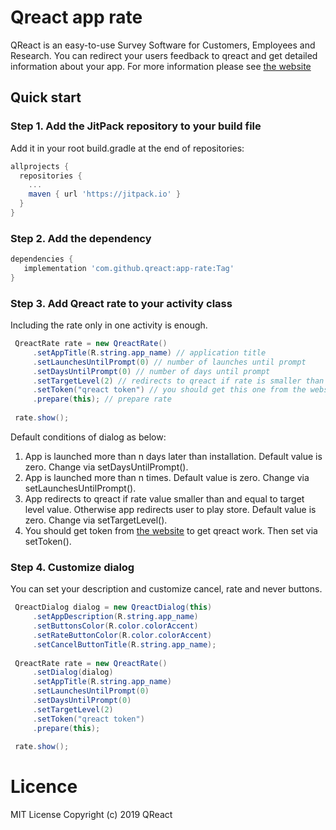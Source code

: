 # Qreact app rate
QReact is an easy-to-use Survey Software for Customers, Employees and Research. You can redirect your users feedback to qreact and get detailed information about your app. For more information please see [the website](https://www.qreact.net)

## Quick start

### Step 1. Add the JitPack repository to your build file

Add it in your root build.gradle at the end of repositories:
```gradle
allprojects {
  repositories {
    ...
    maven { url 'https://jitpack.io' }
  }
}
```

### Step 2. Add the dependency
```gradle
dependencies {
   implementation 'com.github.qreact:app-rate:Tag'
}
```

### Step 3. Add Qreact rate to your activity class
Including the rate only in one activity is enough.
```java
 QreactRate rate = new QreactRate()
     .setAppTitle(R.string.app_name) // application title
     .setLaunchesUntilPrompt(0) // number of launches until prompt
     .setDaysUntilPrompt(0) // number of days until prompt
     .setTargetLevel(2) // redirects to qreact if rate is smaller than and equal to target level
     .setToken("qreact token") // you should get this one from the website
     .prepare(this); // prepare rate
     
 rate.show();
```

Default conditions of dialog as below:
1. App is launched more than n days later than installation. Default value is zero. Change via setDaysUntilPrompt().
2. App is launched more than n times. Default value is zero. Change via setLaunchesUntilPrompt().
3. App redirects to qreact if rate value smaller than and equal to target level value. Otherwise app redirects user to play store. Default value is zero. Change via setTargetLevel().
4. You should get token from [the website](https://www.qreact.net) to get qreact work. Then set via setToken().

### Step 4. Customize dialog
You can set your description and customize cancel, rate and never buttons.

```java
 QreactDialog dialog = new QreactDialog(this)
     .setAppDescription(R.string.app_name)
     .setButtonsColor(R.color.colorAccent)
     .setRateButtonColor(R.color.colorAccent)
     .setCancelButtonTitle(R.string.app_name);
     
 QreactRate rate = new QreactRate()
     .setDialog(dialog)
     .setAppTitle(R.string.app_name)
     .setLaunchesUntilPrompt(0)
     .setDaysUntilPrompt(0)
     .setTargetLevel(2)
     .setToken("qreact token")
     .prepare(this);
     
 rate.show();
```

# Licence
MIT License
Copyright (c) 2019 QReact
